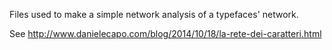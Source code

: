 Files used to make a simple network analysis of a typefaces' network.

See http://www.danielecapo.com/blog/2014/10/18/la-rete-dei-caratteri.html
